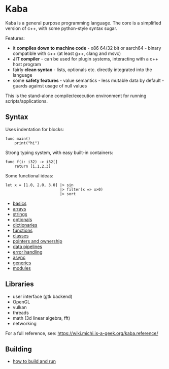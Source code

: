 # Kaba

Kaba is a general purpose programming language. The core is a simplified version of c++, with some python-style syntax sugar.

Features:
* it __compiles down to machine code__ - x86 64/32 bit or aarch64 - binary compatible with c++ (at least g++, clang and msvc)
* __JIT compiler__ - can be used for plugin systems, interacting with a c++ host program
* fairly __clean syntax__ - lists, optionals etc. directly integrated into the language
* some __safety features__ - value semantics - less mutable data by default - guards against usage of null values

This is the stand-alone compiler/execution environment for running scripts/applications.

## Syntax

Uses indentation for blocks:
```kaba
func main()
    print("hi")
```

Strong typing system, with easy built-in containers:
```kaba
func f(i: i32) -> i32[]
    return [i,1,2,3]
```

Some functional ideas:
```kaba
let x = [1.0, 2.0, 3.0] |> sin
                        |> filter(x => x>0)
                        |> sort
```



* [basics](doc/language/basics.md)
* [arrays](doc/language/arrays.md)
* [strings](doc/language/strings.md)
* [optionals](doc/language/optionals.md)
* [dictionaries](doc/language/dicts.md)
* [functions](doc/language/functions.md)
* [classes](doc/language/classes.md)
* [pointers and ownership](doc/language/pointers.md)
* [data pipelines](doc/language/pipes.md)
* [error handling](doc/language/error.md)
* [async](doc/language/async.md)
* [generics](doc/language/generics.md)
* [modules](doc/language/modules.md)

## Libraries

* user interface (gtk backend)
* OpenGL
* vulkan
* threads
* math (3d linear algebra, fft)
* networking

For a full reference, see: https://wiki.michi.is-a-geek.org/kaba.reference/

## Building

* [how to build and run](doc/how-to-build.md)


